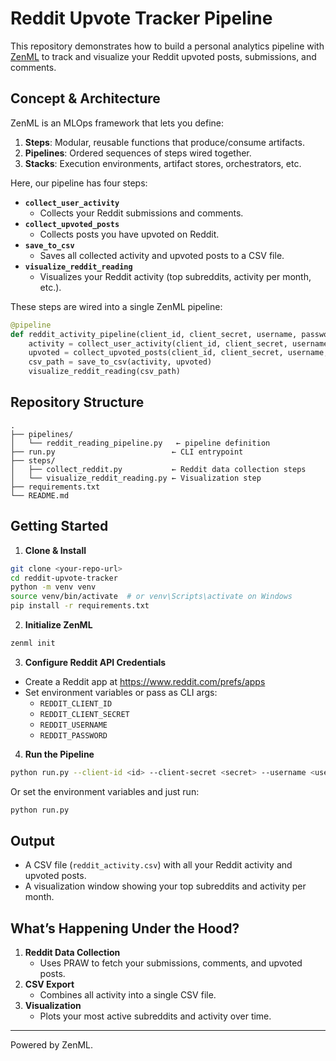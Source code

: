 # Reddit Upvote Tracker Pipeline

This repository demonstrates how to build a personal analytics pipeline with [ZenML](https://github.com/zenml-io/zenml) to track and visualize your Reddit upvoted posts, submissions, and comments.

## Concept & Architecture

ZenML is an MLOps framework that lets you define:

1. **Steps**: Modular, reusable functions that produce/consume artifacts.
2. **Pipelines**: Ordered sequences of steps wired together.
3. **Stacks**: Execution environments, artifact stores, orchestrators, etc.

Here, our pipeline has four steps:

- **`collect_user_activity`**
  - Collects your Reddit submissions and comments.
- **`collect_upvoted_posts`**
  - Collects posts you have upvoted on Reddit.
- **`save_to_csv`**
  - Saves all collected activity and upvoted posts to a CSV file.
- **`visualize_reddit_reading`**
  - Visualizes your Reddit activity (top subreddits, activity per month, etc.).

These steps are wired into a single ZenML pipeline:

```python
@pipeline
def reddit_activity_pipeline(client_id, client_secret, username, password):
    activity = collect_user_activity(client_id, client_secret, username, password)
    upvoted = collect_upvoted_posts(client_id, client_secret, username, password)
    csv_path = save_to_csv(activity, upvoted)
    visualize_reddit_reading(csv_path)
```

## Repository Structure

```
.
├── pipelines/
│   └── reddit_reading_pipeline.py   ← pipeline definition
├── run.py                          ← CLI entrypoint
├── steps/
│   ├── collect_reddit.py           ← Reddit data collection steps
│   └── visualize_reddit_reading.py ← Visualization step
├── requirements.txt
└── README.md
```

## Getting Started

1. **Clone & Install**

```bash
git clone <your-repo-url>
cd reddit-upvote-tracker
python -m venv venv
source venv/bin/activate  # or venv\Scripts\activate on Windows
pip install -r requirements.txt
```

2. **Initialize ZenML**
```bash
zenml init
```

3. **Configure Reddit API Credentials**
- Create a Reddit app at https://www.reddit.com/prefs/apps
- Set environment variables or pass as CLI args:
  - `REDDIT_CLIENT_ID`
  - `REDDIT_CLIENT_SECRET`
  - `REDDIT_USERNAME`
  - `REDDIT_PASSWORD`

4. **Run the Pipeline**

```bash
python run.py --client-id <id> --client-secret <secret> --username <user> --password <pass>
```
Or set the environment variables and just run:
```bash
python run.py
```

## Output
- A CSV file (`reddit_activity.csv`) with all your Reddit activity and upvoted posts.
- A visualization window showing your top subreddits and activity per month.

## What’s Happening Under the Hood?

1. **Reddit Data Collection**
   - Uses PRAW to fetch your submissions, comments, and upvoted posts.
2. **CSV Export**
   - Combines all activity into a single CSV file.
3. **Visualization**
   - Plots your most active subreddits and activity over time.

---

Powered by ZenML.
